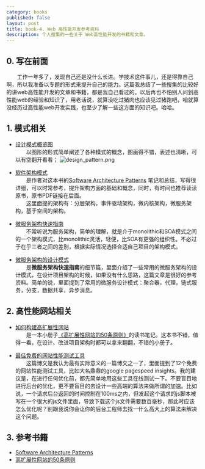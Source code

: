 ```yaml
---
category: books
published: false
layout: post
title: book-4. Web 高性能开发参考资料
description: 个人搜集的一些关于 Web高性能开发的书籍和文章。
---
```



## 
## 0. 写在前面

　　工作一年多了，发现自己还是没什么长进。学技术这件事儿，还是得靠自己啊，所以我准备以专题的形式来提升自己的能力。这篇我总结了一些搜集的比较好的讲web高性能开发的文章和书籍，都是我自己看过的。以后再也不怕别人问到高性能web的经验和知识了，用老话说，就算没吃过猪肉也应该见过猪跑吧，咱就算没经历过高性能web开发实践，也至少了解一些这方面的知识吧。哈哈。

## 1. 模式相关  

- [设计模式概览图](http://colobu.com/2014/09/05/design-pattern-cheatsheet/)    
　　以图形的形式简单阐述了各种模式的概念，图画得不错，表述也清晰，可以有空翻开看看；
![design_pattern.png](../images/design_pattern.png)

- [软件架构模式](http://colobu.com/2015/04/08/software-architecture-patterns/)   
　　是作者对这本书的[Software Architecture Patterns](http://www.oreilly.com/programming/free/files/software-architecture-patterns.pdf) 笔记和总结，写得很详细，可以时常参考，提升架构方面的基础和概念，同时，有时间也推荐读读原书，原书PDF链接在后面。   
　　这里面提的架构有：分层架构，事件驱动架构，微内核架构，微服务架构，基于空间的架构。

- [微服务架构快速指南](http://colobu.com/2015/04/10/microservice-architecture-a-quick-guide/)   
　　不常听说为服务架构，简单的理解，就是介于monolithic和SOA模式之间的一个架构模式，比monolithic灵活，轻便，比SOA有更强的组织性。不必过于在乎三者之间的差别，根据实际情况选择合适自己项目的架构模式。

- [微服务架构的设计模式](http://colobu.com/2015/04/24/microservice-design-patterns/)   
　　是**微服务架构快速指南**的细节篇，里面介绍了一些常用的微服务架构的设计模式，在设计项目架构的时候，如果没有什么思路，这篇文章是很好的参考资料。简单的说，里面提到了常用的微服务设计模式：聚合器，代理，链式服务，分支，数据共享，异步消息。

## 2. 高性能网站相关  

- [如何构建高扩展性网站](http://colobu.com/2015/04/20/how-to-build-a-scalable-website/)   
　　是一本小册子[《高扩展性网站的50条原则》](http://book.douban.com/subject/10756899/)的读书笔记。这本书不错，值得一看，在设计、改进项目架构时都可以拿来翻翻，不错的小册子。

- [最佳免费的网站性能测试工具](http://colobu.com/2014/09/26/best-free-website-speed-testing-tools/)   
　　这篇博文是我认为最有实际意义的一篇博文之一了，里面提到了12个免费的网站性能测试工具，比如大名鼎鼎的google pagespeed insights。我的建议是，在进行任何优化前，都先简单地用这些工具在线测试一下。不要盲目地进行后台的优化，更不要盲目的去设计一些高端的算法来做所谓的加速。比如说，一个请求后台返回的时间控制在100ms之内，但发起这个请求的js脚本被写在一个很大的js文件里面，导致下载这个js文件需要数百毫秒，那此时应该怎么优化呢？别跟我说你会让你的后台工程师去找一什么高大上的算法来解决这个问题。   




## 3. 参考书籍
- [Software Architecture Patterns](http://www.oreilly.com/programming/free/files/software-architecture-patterns.pdf)
- [高扩展性网站的50条原则](http://book.douban.com/subject/10756899/)




